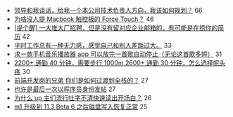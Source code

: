 - [领导和我谈话，给我一个本公司技术负责人方向，我该如何规划？](https://www.v2ex.com/t/767885) 66
- [为啥没人提 Macbook 触控板的 Force Touch？](https://www.v2ex.com/t/767864) 46
- [[提个醒] 一大堆大厂招聘，但是没有留对应企业邮箱的，有可能是在捞你的简历](https://www.v2ex.com/t/767879) 42
- [平时工作总有一种无力感，感觉自己和别人差距过大。](https://www.v2ex.com/t/767938) 33
- [求一款手机音乐播放器 app 可以放完一首歌自动停止（无论这首歌多短）](https://www.v2ex.com/t/767921) 31
- [2200+,通勤 40 分钟，需要步行 1000m,2600+ 通勤 30 分钟，怎么选择呢头疼](https://www.v2ex.com/t/767890) 30
- [前端开发岗的兄弟 你们是如何过渡到全栈的？](https://www.v2ex.com/t/767877) 27
- [也许是最后一次以程序员身份发帖](https://www.v2ex.com/t/767990) 27
- [为什么 up 主们流行吐字不清快速读出开场白？](https://www.v2ex.com/t/767902) 26
- [m1 升级到 11.3 Beta 6 之后磁盘写入恢复正常](https://www.v2ex.com/t/767897) 25